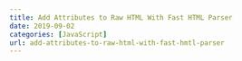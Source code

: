 ```yaml
---
title: Add Attributes to Raw HTML With Fast HTML Parser
date: 2019-09-02
categories: [JavaScript]
url: add-attributes-to-raw-html-with-fast-hmtl-parser
---
```

